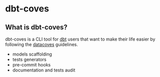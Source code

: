 # dbt-coves

## What is dbt-coves?

dbt-coves is a CLI tool for [dbt](https://www.getdbt.com/) users that want to make their life easier by following the [datacoves](https://www.datacoves.com/) guidelines.

- models scaffolding
- tests generators
- pre-commit hooks
- documentation and tests audit
